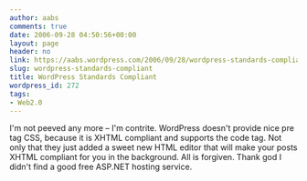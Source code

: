 ```yaml
---
author: aabs
comments: true
date: 2006-09-28 04:50:56+00:00
layout: page
header: no
link: https://aabs.wordpress.com/2006/09/28/wordpress-standards-compliant/
slug: wordpress-standards-compliant
title: WordPress Standards Compliant
wordpress_id: 272
tags:
- Web2.0
---
```


I'm not peeved any more – I'm contrite. WordPress doesn't provide nice pre tag CSS, because it is XHTML compliant and supports the code tag. Not only that they just added a sweet new HTML editor that will make your posts XHTML compliant for you in the background. All is forgiven. Thank god I didn't find a good free ASP.NET hosting service.
